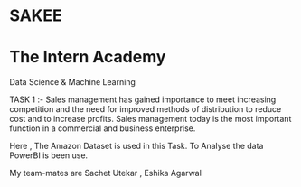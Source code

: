 
# SAKEE

# The Intern Academy

Data Science & Machine Learning

TASK 1 :- Sales management has gained importance to meet increasing competition and the need for improved
          methods of distribution to reduce cost and to increase profits. 
          Sales management today is the most important function in a commercial and business enterprise.
          
Here , The Amazon Dataset is used in this Task. To Analyse the data PowerBI is been use. 

My team-mates are Sachet Utekar , Eshika Agarwal
